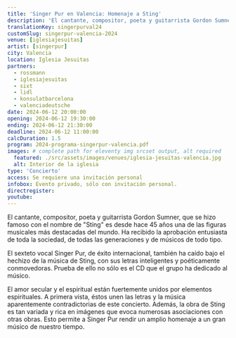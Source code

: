 ```yaml
---
title: 'Singer Pur en Valencia: Homenaje a Sting'
description: 'El cantante, compositor, poeta y guitarrista Gordon Sumner, que se hizo famoso con el nombre de "Sting" es desde hace 45 años una de las figuras musicales más destacadas del mundo.'
translationKey: singerpurval24
customSlug: singerpur-valencia-2024
venue: [iglesiajesuitas]
artist: [singerpur]
city: Valencia
location: Iglesia Jesuitas
partners:
  - rossmann
  - iglesiajesuitas
  - sixt
  - lidl
  - konsulatbarcelona
  - valenciadeutsche
date: 2024-06-12 20:00:00
opening: 2024-06-12 19:30:00
ending: 2024-06-12 21:30:00
deadline: 2024-06-12 11:00:00
calcDuration: 1.5
program: 2024-programa-singerpur-valencia.pdf
images: # complete path for eleventy img srcset output, alt required
  featured: ./src/assets/images/venues/iglesia-jesuitas-valencia.jpg
  alt: Interior de la iglesia
type: 'Concierto'
access: Se requiere una invitación personal
infobox: Evento privado, sólo con invitación personal.
directregister:
youtube:
---
```


El cantante, compositor, poeta y guitarrista Gordon Sumner, que se hizo famoso con el nombre de "Sting" es desde hace 45 años una de las figuras musicales más destacadas del mundo. Ha recibido la aprobación entusiasta de toda la sociedad, de todas las generaciones y de músicos de todo tipo.

El sexteto vocal Singer Pur, de éxito internacional, también ha caído bajo el hechizo de la música de Sting, con sus letras inteligentes y poéticamente conmovedoras. Prueba de ello no sólo es el CD que el grupo ha dedicado al músico.

El amor secular y el espiritual están fuertemente unidos por elementos espirituales. A primera vista, éstos unen las letras y la música aparentemente contradictorias de este concierto. Además, la obra de Sting es tan variada y rica en imágenes que evoca numerosas asociaciones con otras obras. Esto permite a Singer Pur rendir un amplio homenaje a un gran músico de nuestro tiempo.
